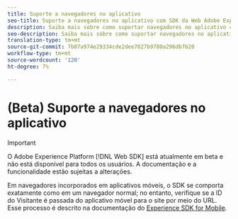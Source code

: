 ```yaml
---
title: Suporte a navegadores no aplicativo
seo-title: Suporte a navegadores no aplicativo com SDK da Web Adobe Experience Platform
description: Saiba mais sobre como suportar navegadores no aplicativo com o SDK Experience Platform Web
seo-description: Saiba mais sobre como suportar navegadores no aplicativo com o SDK Experience Platform Web
translation-type: tm+mt
source-git-commit: 7b07a974e29334cde2dee7027b9780a296db7b20
workflow-type: tm+mt
source-wordcount: '120'
ht-degree: 7%

---
```



# (Beta) Suporte a navegadores no aplicativo

>[!IMPORTANT]
>
>O Adobe Experience Platform [!DNL Web SDK] está atualmente em beta e não está disponível para todos os usuários. A documentação e a funcionalidade estão sujeitas a alterações.

Em navegadores incorporados em aplicativos móveis, o SDK se comporta exatamente como em um navegador normal; no entanto, verifique se a ID do Visitante é passada do aplicativo móvel para o site por meio do URL. Esse processo é descrito na documentação do [Experience SDK for Mobile](https://docs.adobe.com/content/help/en/mobile-services/ios/sdk-reference-ios/hybrid-app.html).
